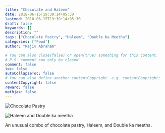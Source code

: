 ```yaml
---
title: "Chocolate and Haleem"
date: 2018-06-15T19:39:14+05:30
lastmod: 2018-06-15T19:39:14+05:30
draft: false
keywords: []
description: ""
tags: ["Chocolate Pastry", "Haleem", "Double Ka Meetha"]
categories: ["Food"]
author: "Rajiv Abraham"

# You can also close(false) or open(true) something for this content.
# P.S. comment can only be closed
comment: false
toc: false
autoCollapseToc: false
# You can also define another contentCopyright. e.g. contentCopyright: "This is another copyright."
contentCopyright: false
reward: false
mathjax: false
---
```


![Chocolate Pastry](https://res.cloudinary.com/abraham/image/upload/v1529071488/IMG_20180614_125445.jpg "Chocolate Pastry")

![Haleem and Double ka meetha](https://res.cloudinary.com/abraham/image/upload/v1529071489/IMG_20180614_190951.jpg "Halee and Double ka meetha")

An unusual combo of chocolate pastry, Haleem, and Double ka meetha.